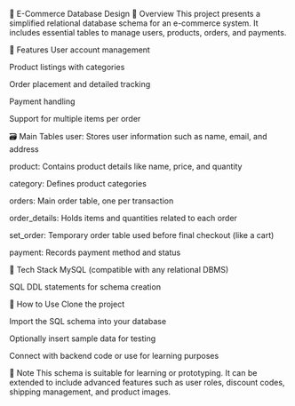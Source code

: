 🛒 E-Commerce Database Design
📌 Overview
This project presents a simplified relational database schema for an e-commerce system. It includes essential tables to manage users, products, orders, and payments.

🧱 Features
User account management

Product listings with categories

Order placement and detailed tracking

Payment handling

Support for multiple items per order

🗃️ Main Tables
user: Stores user information such as name, email, and address

product: Contains product details like name, price, and quantity

category: Defines product categories

orders: Main order table, one per transaction

order_details: Holds items and quantities related to each order

set_order: Temporary order table used before final checkout (like a cart)

payment: Records payment method and status

💾 Tech Stack
MySQL (compatible with any relational DBMS)

SQL DDL statements for schema creation

🚀 How to Use
Clone the project

Import the SQL schema into your database

Optionally insert sample data for testing

Connect with backend code or use for learning purposes

📎 Note
This schema is suitable for learning or prototyping. It can be extended to include advanced features such as user roles, discount codes, shipping management, and product images.

